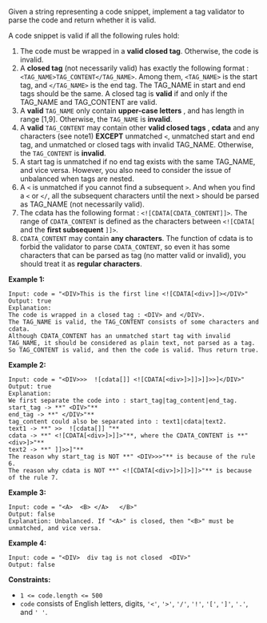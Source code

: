 Given a string representing a code snippet, implement a tag validator to parse
the code and return whether it is valid.

A code snippet is valid if all the following rules hold:

  1. The code must be wrapped in a **valid closed tag**. Otherwise, the code is invalid.
  2. A **closed tag** (not necessarily valid) has exactly the following format : `<TAG_NAME>TAG_CONTENT</TAG_NAME>`. Among them, `<TAG_NAME>` is the start tag, and `</TAG_NAME>` is the end tag. The TAG_NAME in start and end tags should be the same. A closed tag is **valid** if and only if the TAG_NAME and TAG_CONTENT are valid.
  3. A **valid** `TAG_NAME` only contain **upper-case letters** , and has length in range [1,9]. Otherwise, the `TAG_NAME` is **invalid**.
  4. A **valid** `TAG_CONTENT` may contain other **valid closed tags** , **cdata** and any characters (see note1) **EXCEPT** unmatched `<`, unmatched start and end tag, and unmatched or closed tags with invalid TAG_NAME. Otherwise, the `TAG_CONTENT` is **invalid**.
  5. A start tag is unmatched if no end tag exists with the same TAG_NAME, and vice versa. However, you also need to consider the issue of unbalanced when tags are nested.
  6. A `<` is unmatched if you cannot find a subsequent `>`. And when you find a `<` or `</`, all the subsequent characters until the next `>` should be parsed as TAG_NAME (not necessarily valid).
  7. The cdata has the following format : `<![CDATA[CDATA_CONTENT]]>`. The range of `CDATA_CONTENT` is defined as the characters between `<![CDATA[` and the **first subsequent** `]]>`.
  8. `CDATA_CONTENT` may contain **any characters**. The function of cdata is to forbid the validator to parse `CDATA_CONTENT`, so even it has some characters that can be parsed as tag (no matter valid or invalid), you should treat it as **regular characters**.



**Example 1:**

    
    
    Input: code = "<DIV>This is the first line <![CDATA[<div>]]></DIV>"
    Output: true
    Explanation: 
    The code is wrapped in a closed tag : <DIV> and </DIV>. 
    The TAG_NAME is valid, the TAG_CONTENT consists of some characters and cdata. 
    Although CDATA_CONTENT has an unmatched start tag with invalid TAG_NAME, it should be considered as plain text, not parsed as a tag.
    So TAG_CONTENT is valid, and then the code is valid. Thus return true.
    

**Example 2:**

    
    
    Input: code = "<DIV>>>  ![cdata[]] <![CDATA[<div>]>]]>]]>>]</DIV>"
    Output: true
    Explanation:
    We first separate the code into : start_tag|tag_content|end_tag.
    start_tag -> **" <DIV>"**
    end_tag -> **" </DIV>"**
    tag_content could also be separated into : text1|cdata|text2.
    text1 -> **" >>  ![cdata[]] "**
    cdata -> **" <![CDATA[<div>]>]]>"**, where the CDATA_CONTENT is **" <div>]>"**
    text2 -> **" ]]>>]"**
    The reason why start_tag is NOT **" <DIV>>>"** is because of the rule 6.
    The reason why cdata is NOT **" <![CDATA[<div>]>]]>]]>"** is because of the rule 7.
    

**Example 3:**

    
    
    Input: code = "<A>  <B> </A>   </B>"
    Output: false
    Explanation: Unbalanced. If "<A>" is closed, then "<B>" must be unmatched, and vice versa.
    

**Example 4:**

    
    
    Input: code = "<DIV>  div tag is not closed  <DIV>"
    Output: false
    



**Constraints:**

  * `1 <= code.length <= 500`
  * `code` consists of English letters, digits, `'<'`, `'>'`, `'/'`, `'!'`, `'['`, `']'`, `'.'`, and `' '`.

